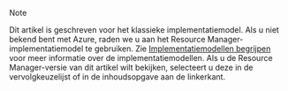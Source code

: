 > [!NOTE]
> Dit artikel is geschreven voor het klassieke implementatiemodel. Als u niet bekend bent met Azure, raden we u aan het Resource Manager-implementatiemodel te gebruiken. Zie [Implementatiemodellen begrijpen](../articles/resource-manager-deployment-model.md) voor meer informatie over de implementatiemodellen. Als u de Resource Manager-versie van dit artikel wilt bekijken, selecteert u deze in de vervolgkeuzelijst of in de inhoudsopgave aan de linkerkant.
>
>